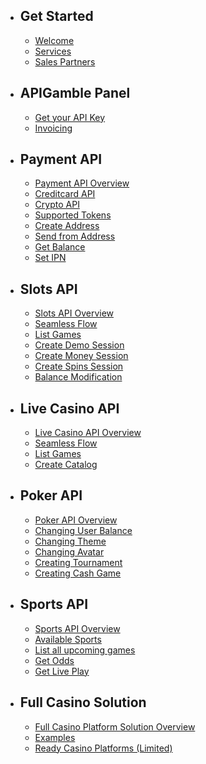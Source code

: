 - ## Get Started
    - [Welcome](/{{route}}/{{version}}/overview)
    - [Services](/{{route}}/{{version}}/overview)
    - [Sales Partners](/{{route}}/{{version}}/overview)


- ## APIGamble Panel
    - [Get your API Key](/{{route}}/{{version}}/overview)
    - [Invoicing](/{{route}}/{{version}}/overview)


- ## Payment API
    - [Payment API Overview](/{{route}}/{{version}}/overview)
    - [Creditcard API](/{{route}}/{{version}}/overview)
    - [Crypto API](/{{route}}/{{version}}/overview)
    - [Supported Tokens](/{{route}}/{{version}}/overview)
    - [Create Address](/{{route}}/{{version}}/overview)
    - [Send from Address](/{{route}}/{{version}}/overview)
    - [Get Balance](/{{route}}/{{version}}/overview)
    - [Set IPN](/{{route}}/{{version}}/overview)


- ## Slots API
    - [Slots API Overview](/{{route}}/{{version}}/overview)
    - [Seamless Flow](/{{route}}/{{version}}/overview)
    - [List Games](/{{route}}/{{version}}/overview)
    - [Create Demo Session](/{{route}}/{{version}}/overview)
    - [Create Money Session](/{{route}}/{{version}}/overview)
    - [Create Spins Session](/{{route}}/{{version}}/overview)
    - [Balance Modification](/{{route}}/{{version}}/overview)

- ## Live Casino API
    - [Live Casino API Overview](/{{route}}/{{version}}/overview)
    - [Seamless Flow](/{{route}}/{{version}}/overview)
    - [List Games](/{{route}}/{{version}}/overview)
    - [Create Catalog](/{{route}}/{{version}}/overview)

- ## Poker API
    - [Poker API Overview](/{{route}}/{{version}}/overview)
    - [Changing User Balance](/{{route}}/{{version}}/overview)
    - [Changing Theme](/{{route}}/{{version}}/overview)
    - [Changing Avatar](/{{route}}/{{version}}/overview)
    - [Creating Tournament](/{{route}}/{{version}}/overview)
    - [Creating Cash Game](/{{route}}/{{version}}/overview)

- ## Sports API
    - [Sports API Overview](/{{route}}/{{version}}/overview)
    - [Available Sports](/{{route}}/{{version}}/overview)
    - [List all upcoming games](/{{route}}/{{version}}/overview)
    - [Get Odds](/{{route}}/{{version}}/overview)
    - [Get Live Play](/{{route}}/{{version}}/overview)

- ## Full Casino Solution
    - [Full Casino Platform Solution Overview](/{{route}}/{{version}}/overview)
    - [Examples](/{{route}}/{{version}}/overview)
    - [Ready Casino Platforms (Limited)](/{{route}}/{{version}}/overview)

